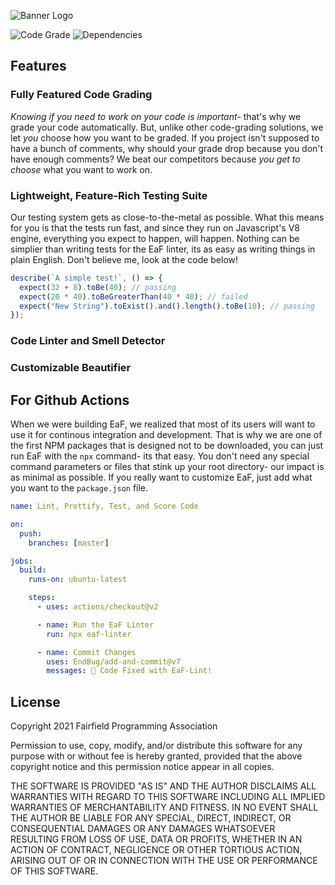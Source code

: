 ![Banner Logo](https://github.com/fairfield-programming/eaf-linter/blob/master/.github/banner.png?raw=true)

![Code Grade](https://img.shields.io/badge/dynamic/json?color=green&label=Grade&query=grade&url=https%3A%2F%2Fraw.githubusercontent.com%2Ffairfield-programming%2Feaf-linter%2Fmaster%2F.github%2Fmetrics.json)
![Dependencies](https://img.shields.io/badge/dynamic/json?color=blue&label=Dependencies&query=indirectDependenciesCount&url=https%3A%2F%2Fraw.githubusercontent.com%2Ffairfield-programming%2Feaf-linter%2Fmaster%2F.github%2Fmetrics.json)

## Features

### Fully Featured Code Grading

_Knowing if you need to work on your code is important-_ that's why we grade your code automatically. But, unlike other code-grading solutions, we let _you_ choose how you want to be graded. If you project isn't supposed to have a bunch of comments, why should your grade drop because you don't have enough comments? We beat our competitors because _you get to choose_ what you want to work on.

### Lightweight, Feature-Rich Testing Suite

Our testing system gets as close-to-the-metal as possible. What this means for you is that the tests run fast, and since they run on Javascript's V8 engine, everything you expect to happen, will happen. Nothing can be simplier than writing tests for the EaF linter, its as easy as writing things in plain English. Don't believe me, look at the code below!

```javascript
describe(`A simple test!`, () => {
  expect(32 + 8).toBe(40); // passing
  expect(20 * 40).toBeGreaterThan(40 * 40); // failed
  expect("New String").toExist().and().length().toBe(10); // passing
});
```

### Code Linter and Smell Detector

### Customizable Beautifier

## For Github Actions

When we were building EaF, we realized that most of its users will want to use it for continous integration and development. That is why we are one of the first NPM packages that is designed not to be downloaded, you can just run EaF with the `npx` command- its that easy. You don't need any special command parameters or files that stink up your root directory- our impact is as minimal as possible. If you really want to customize EaF, just add what you want to the `package.json` file.

```yml
name: Lint, Prettify, Test, and Score Code

on:
  push:
    branches: [master]

jobs:
  build:
    runs-on: ubuntu-latest

    steps:
      - uses: actions/checkout@v2

      - name: Run the EaF Linter
        run: npx eaf-linter

      - name: Commit Changes
        uses: EndBug/add-and-commit@v7
        messages: 🦆 Code Fixed with EaF-Lint!
```

## License

Copyright 2021 Fairfield Programming Association

Permission to use, copy, modify, and/or distribute this software for any purpose with or without fee is hereby granted, provided that the above copyright notice and this permission notice appear in all copies.

THE SOFTWARE IS PROVIDED "AS IS" AND THE AUTHOR DISCLAIMS ALL WARRANTIES WITH REGARD TO THIS SOFTWARE INCLUDING ALL IMPLIED WARRANTIES OF MERCHANTABILITY AND FITNESS. IN NO EVENT SHALL THE AUTHOR BE LIABLE FOR ANY SPECIAL, DIRECT, INDIRECT, OR CONSEQUENTIAL DAMAGES OR ANY DAMAGES WHATSOEVER RESULTING FROM LOSS OF USE, DATA OR PROFITS, WHETHER IN AN ACTION OF CONTRACT, NEGLIGENCE OR OTHER TORTIOUS ACTION, ARISING OUT OF OR IN CONNECTION WITH THE USE OR PERFORMANCE OF THIS SOFTWARE.
